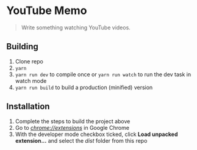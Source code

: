# YouTube Memo

> Write something watching YouTube videos.

## Building

1.  Clone repo
2.  `yarn`
3.  `yarn run dev` to compile once or `yarn run watch` to run the dev task in watch mode
4.  `yarn run build` to build a production (minified) version

## Installation

1.  Complete the steps to build the project above
2.  Go to [_chrome://extensions_](chrome://extensions) in Google Chrome
3.  With the developer mode checkbox ticked, click **Load unpacked extension...** and select the _dist_ folder from this repo
